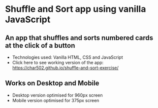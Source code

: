 # Shuffle and Sort app using vanilla JavaScript

## An app that shuffles and sorts numbered cards at the click of a button

- Technologies used: Vanilla HTML, CSS and JavaScript
- Click here to see working version of the app: https://char502.github.io/shuffle-and-sort-exercise/

## Works on Desktop and Mobile

- Desktop version optimised for 960px screen
- Mobile version optimised for 375px screen

